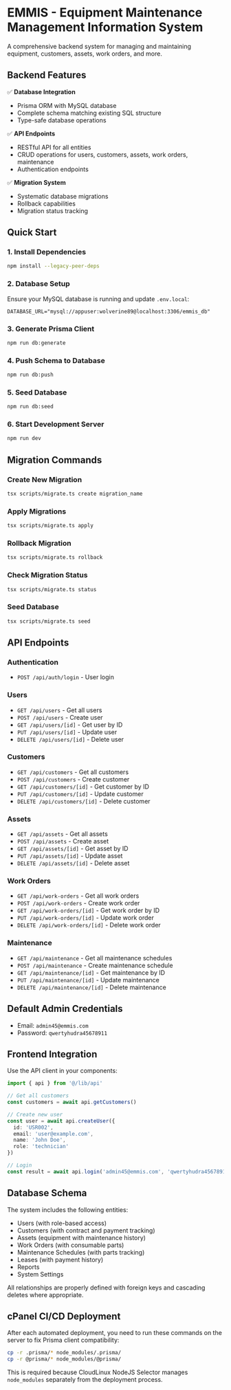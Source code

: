 # EMMIS - Equipment Maintenance Management Information System

A comprehensive backend system for managing and maintaining equipment, customers, assets, work orders, and more.

## Backend Features

✅ **Database Integration**
- Prisma ORM with MySQL database
- Complete schema matching existing SQL structure
- Type-safe database operations

✅ **API Endpoints**
- RESTful API for all entities
- CRUD operations for users, customers, assets, work orders, maintenance
- Authentication endpoints

✅ **Migration System**
- Systematic database migrations
- Rollback capabilities
- Migration status tracking

## Quick Start

### 1. Install Dependencies
```bash
npm install --legacy-peer-deps
```

### 2. Database Setup
Ensure your MySQL database is running and update `.env.local`:
```env
DATABASE_URL="mysql://appuser:wolverine89@localhost:3306/emmis_db"
```

### 3. Generate Prisma Client
```bash
npm run db:generate
```

### 4. Push Schema to Database
```bash
npm run db:push
```

### 5. Seed Database
```bash
npm run db:seed
```

### 6. Start Development Server
```bash
npm run dev
```

## Migration Commands

### Create New Migration
```bash
tsx scripts/migrate.ts create migration_name
```

### Apply Migrations
```bash
tsx scripts/migrate.ts apply
```

### Rollback Migration
```bash
tsx scripts/migrate.ts rollback
```

### Check Migration Status
```bash
tsx scripts/migrate.ts status
```

### Seed Database
```bash
tsx scripts/migrate.ts seed
```

## API Endpoints

### Authentication
- `POST /api/auth/login` - User login

### Users
- `GET /api/users` - Get all users
- `POST /api/users` - Create user
- `GET /api/users/[id]` - Get user by ID
- `PUT /api/users/[id]` - Update user
- `DELETE /api/users/[id]` - Delete user

### Customers
- `GET /api/customers` - Get all customers
- `POST /api/customers` - Create customer
- `GET /api/customers/[id]` - Get customer by ID
- `PUT /api/customers/[id]` - Update customer
- `DELETE /api/customers/[id]` - Delete customer

### Assets
- `GET /api/assets` - Get all assets
- `POST /api/assets` - Create asset
- `GET /api/assets/[id]` - Get asset by ID
- `PUT /api/assets/[id]` - Update asset
- `DELETE /api/assets/[id]` - Delete asset

### Work Orders
- `GET /api/work-orders` - Get all work orders
- `POST /api/work-orders` - Create work order
- `GET /api/work-orders/[id]` - Get work order by ID
- `PUT /api/work-orders/[id]` - Update work order
- `DELETE /api/work-orders/[id]` - Delete work order

### Maintenance
- `GET /api/maintenance` - Get all maintenance schedules
- `POST /api/maintenance` - Create maintenance schedule
- `GET /api/maintenance/[id]` - Get maintenance by ID
- `PUT /api/maintenance/[id]` - Update maintenance
- `DELETE /api/maintenance/[id]` - Delete maintenance

## Default Admin Credentials
- Email: `admin45@emmis.com`
- Password: `qwertyhudra45678911`

## Frontend Integration

Use the API client in your components:

```typescript
import { api } from '@/lib/api'

// Get all customers
const customers = await api.getCustomers()

// Create new user
const user = await api.createUser({
  id: 'USR002',
  email: 'user@example.com',
  name: 'John Doe',
  role: 'technician'
})

// Login
const result = await api.login('admin45@emmis.com', 'qwertyhudra45678911')
```

## Database Schema

The system includes the following entities:
- Users (with role-based access)
- Customers (with contract and payment tracking)
- Assets (equipment with maintenance history)
- Work Orders (with consumable parts)
- Maintenance Schedules (with parts tracking)
- Leases (with payment history)
- Reports
- System Settings

All relationships are properly defined with foreign keys and cascading deletes where appropriate.

## cPanel CI/CD Deployment

After each automated deployment, you need to run these commands on the server to fix Prisma client compatibility:

```bash
cp -r .prisma/* node_modules/.prisma/
cp -r @prisma/* node_modules/@prisma/
```

This is required because CloudLinux NodeJS Selector manages `node_modules` separately from the deployment process.